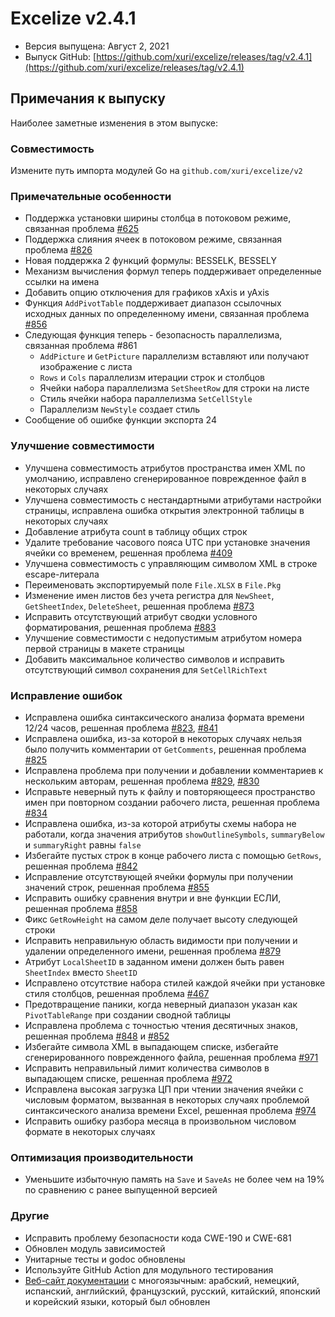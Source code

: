 # Excelize v2.4.1

* Версия выпущена: Август 2, 2021
* Выпуск GitHub: [https://github.com/xuri/excelize/releases/tag/v2.4.1](https://github.com/xuri/excelize/releases/tag/v2.4.1)

## Примечания к выпуску

Наиболее заметные изменения в этом выпуске:

### Совместимость

Измените путь импорта модулей Go на `github.com/xuri/excelize/v2`

### Примечательные особенности

* Поддержка установки ширины столбца в потоковом режиме, связанная проблема [#625](https://github.com/xuri/excelize/issues/625)
* Поддержка слияния ячеек в потоковом режиме, связанная проблема [#826](https://github.com/xuri/excelize/issues/826)
* Новая поддержка 2 функций формулы: BESSELK, BESSELY
* Механизм вычисления формул теперь поддерживает определенные ссылки на имена
* Добавить опцию отключения для графиков xAxis и yAxis
* Функция `AddPivotTable` поддерживает диапазон ссылочных исходных данных по определенному имени, связанная проблема [#856](https://github.com/xuri/excelize/issues/856)
* Следующая функция теперь - безопасность параллелизма, связанная проблема #861
  * `AddPicture` и `GetPicture` параллелизм вставляют или получают изображение с листа
  * `Rows` и `Cols` параллелизм итерации строк и столбцов
  * Ячейки набора параллелизма `SetSheetRow` для строки на листе
  * Стиль ячейки набора параллелизма `SetCellStyle`
  * Параллелизм `NewStyle` создает стиль
* Сообщение об ошибке функции экспорта 24

### Улучшение совместимости

* Улучшена совместимость атрибутов пространства имен XML по умолчанию, исправлено сгенерированное поврежденное файл в некоторых случаях
* Улучшена совместимость с нестандартными атрибутами настройки страницы, исправлена ошибка открытия электронной таблицы в некоторых случаях
* Добавление атрибута count в таблицу общих строк
* Удалите требование часового пояса UTC при установке значения ячейки со временем, решенная проблема [#409](https://github.com/xuri/excelize/issues/409)
* Улучшена совместимость с управляющим символом XML в строке escape-литерала
* Переименовать экспортируемый поле `File.XLSX` в `File.Pkg`
* Изменение имен листов без учета регистра для `NewSheet`, `GetSheetIndex`, `DeleteSheet`, решенная проблема [#873](https://github.com/xuri/excelize/issues/873)
* Исправить отсутствующий атрибут сводки условного форматирования, решенная проблема [#883](https://github.com/xuri/excelize/issues/883)
* Улучшение совместимости с недопустимым атрибутом номера первой страницы в макете страницы
* Добавить максимальное количество символов и исправить отсутствующий символ сохранения для `SetCellRichText`

### Исправление ошибок

* Исправлена ошибка синтаксического анализа формата времени 12/24 часов, решенная проблема [#823](https://github.com/xuri/excelize/issues/823), [#841](https://github.com/xuri/excelize/issues/841)
* Исправлена ошибка, из-за которой в некоторых случаях нельзя было получить комментарии от `GetComments`, решенная проблема [#825](https://github.com/xuri/excelize/issues/825)
* Исправлена проблема при получении и добавлении комментариев к нескольким авторам, решенная проблема [#829](https://github.com/xuri/excelize/issues/829), [#830](https://github.com/xuri/excelize/issues/830)
* Исправьте неверный путь к файлу и повторяющееся пространство имен при повторном создании рабочего листа, решенная проблема [#834](https://github.com/xuri/excelize/issues/834)
* Исправлена ошибка, из-за которой атрибуты схемы набора не работали, когда значения атрибутов `showOutlineSymbols`, `summaryBelow` и `summaryRight` равны `false`
* Избегайте пустых строк в конце рабочего листа с помощью `GetRows`, решенная проблема [#842](https://github.com/xuri/excelize/issues/842)
* Исправление отсутствующей ячейки формулы при получении значений строк, решенная проблема [#855](https://github.com/xuri/excelize/issues/855)
* Исправить ошибку сравнения внутри и вне функции ЕСЛИ, решенная проблема [#858](https://github.com/xuri/excelize/issues/858)
* Фикс `GetRowHeight` на самом деле получает высоту следующей строки
* Исправить неправильную область видимости при получении и удалении определенного имени, решенная проблема [#879](https://github.com/xuri/excelize/issues/879)
* Атрибут `LocalSheetID` в заданном имени должен быть равен `SheetIndex` вместо `SheetID`
* Исправлено отсутствие набора стилей каждой ячейки при установке стиля столбцов, решенная проблема [#467](https://github.com/xuri/excelize/issues/467)
* Предотвращение паники, когда неверный диапазон указан как `PivotTableRange` при создании сводной таблицы
* Исправлена проблема с точностью чтения десятичных знаков, решенная проблема [#848](https://github.com/xuri/excelize/issues/848) и [#852](https://github.com/xuri/excelize/issues/852)
* Избегайте символа XML в выпадающем списке, избегайте сгенерированного поврежденного файла, решенная проблема [#971](https://github.com/xuri/excelize/issues/971)
* Исправить неправильный лимит количества символов в выпадающем списке, решенная проблема [#972](https://github.com/xuri/excelize/issues/972)
* Исправлена высокая загрузка ЦП при чтении значения ячейки с числовым форматом, вызванная в некоторых случаях проблемой синтаксического анализа времени Excel, решенная проблема [#974](https://github.com/xuri/excelize/issues/974)
* Исправить ошибку разбора месяца в произвольном числовом формате в некоторых случаях

### Оптимизация производительности

* Уменьшите избыточную память на `Save` и `SaveAs` не более чем на 19% по сравнению с ранее выпущенной версией

### Другие

* Исправить проблему безопасности кода CWE-190 и CWE-681
* Обновлен модуль зависимостей
* Унитарные тесты и godoc обновлены
* Используйте GitHub Action для модульного тестирования
* [Веб-сайт документации](https://xuri.me/excelize) с многоязычным: арабский, немецкий, испанский, английский, французский, русский, китайский, японский и корейский языки, который был обновлен
